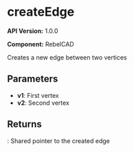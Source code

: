 # createEdge

**API Version:** 1.0.0

**Component:** RebelCAD

Creates a new edge between two vertices

## Parameters

- **v1**: First vertex
- **v2**: Second vertex

## Returns

: Shared pointer to the created edge

